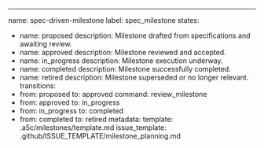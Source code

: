 ---
name: spec-driven-milestone
label: spec_milestone
states:
  - name: proposed
    description: Milestone drafted from specifications and awaiting review.
  - name: approved
    description: Milestone reviewed and accepted.
  - name: in_progress
    description: Milestone execution underway.
  - name: completed
    description: Milestone successfully completed.
  - name: retired
    description: Milestone superseded or no longer relevant.
transitions:
  - from: proposed
    to: approved
    command: review_milestone
  - from: approved
    to: in_progress
  - from: in_progress
    to: completed
  - from: completed
    to: retired
metadata:
  template: .a5c/milestones/template.md
  issue_template: .github/ISSUE_TEMPLATE/milestone_planning.md
